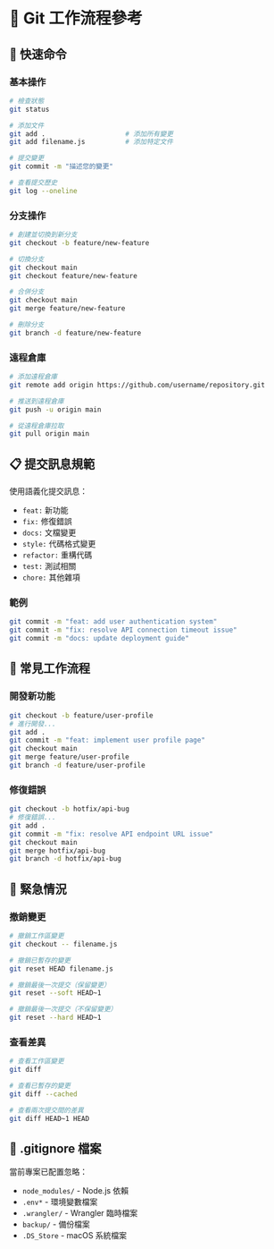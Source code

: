 # 🔧 Git 工作流程參考

## 🚀 快速命令

### 基本操作
```bash
# 檢查狀態
git status

# 添加文件
git add .                    # 添加所有變更
git add filename.js          # 添加特定文件

# 提交變更
git commit -m "描述您的變更"

# 查看提交歷史
git log --oneline
```

### 分支操作
```bash
# 創建並切換到新分支
git checkout -b feature/new-feature

# 切換分支
git checkout main
git checkout feature/new-feature

# 合併分支
git checkout main
git merge feature/new-feature

# 刪除分支
git branch -d feature/new-feature
```

### 遠程倉庫
```bash
# 添加遠程倉庫
git remote add origin https://github.com/username/repository.git

# 推送到遠程倉庫
git push -u origin main

# 從遠程倉庫拉取
git pull origin main
```

## 📋 提交訊息規範

使用語義化提交訊息：

- `feat:` 新功能
- `fix:` 修復錯誤
- `docs:` 文檔變更
- `style:` 代碼格式變更
- `refactor:` 重構代碼
- `test:` 測試相關
- `chore:` 其他雜項

### 範例
```bash
git commit -m "feat: add user authentication system"
git commit -m "fix: resolve API connection timeout issue"
git commit -m "docs: update deployment guide"
```

## 🔄 常見工作流程

### 開發新功能
```bash
git checkout -b feature/user-profile
# 進行開發...
git add .
git commit -m "feat: implement user profile page"
git checkout main
git merge feature/user-profile
git branch -d feature/user-profile
```

### 修復錯誤
```bash
git checkout -b hotfix/api-bug
# 修復錯誤...
git add .
git commit -m "fix: resolve API endpoint URL issue"
git checkout main
git merge hotfix/api-bug
git branch -d hotfix/api-bug
```

## 🚨 緊急情況

### 撤銷變更
```bash
# 撤銷工作區變更
git checkout -- filename.js

# 撤銷已暫存的變更
git reset HEAD filename.js

# 撤銷最後一次提交（保留變更）
git reset --soft HEAD~1

# 撤銷最後一次提交（不保留變更）
git reset --hard HEAD~1
```

### 查看差異
```bash
# 查看工作區變更
git diff

# 查看已暫存的變更
git diff --cached

# 查看兩次提交間的差異
git diff HEAD~1 HEAD
```

## 📁 .gitignore 檔案

當前專案已配置忽略：
- `node_modules/` - Node.js 依賴
- `.env*` - 環境變數檔案
- `.wrangler/` - Wrangler 臨時檔案
- `backup/` - 備份檔案
- `.DS_Store` - macOS 系統檔案
